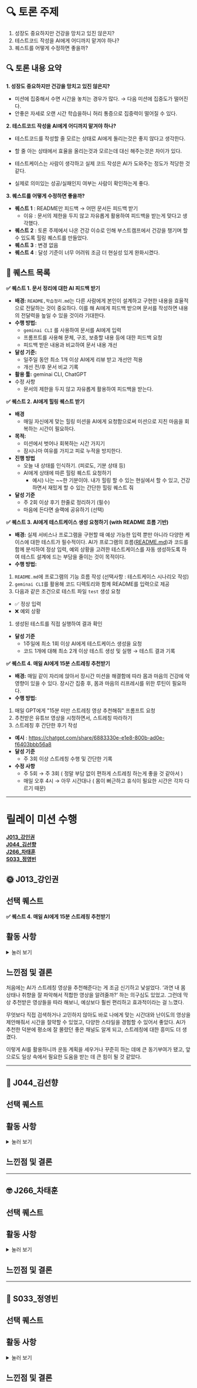 # **🔍 토론 주제**

1. 성장도 중요하지만 건강을 망치고 있진 않은지?
2. 테스트코드 작성을 AI에게 어디까지 맡겨야 하나?
3. 퀘스트를 어떻게 수정하면 좋을까?

## **🔍 토론 내용 요약**

**1. 성장도 중요하지만 건강을 망치고 있진 않은지?**

- 미션에 집중해서 수면 시간을 놓치는 경우가 많다. → 다음 미션에 집중도가 떨어진다.
- 안좋은 자세로 오랜 시간 학습을하니 허리 통증으로 집중력이 떨어질 수 있다.

**2. 테스트코드 작성을 AI에게 어디까지 맡겨야 하나?**

- 테스트코드를 작성할 줄 모르는 상태로 AI에게 돌리는것은 좋지 않다고 생각한다.
- 할 줄 아는 상태에서 효율을 올리는것과 모르는데 대신 해주는것은 차이가 있다.

- 테스트케이스는 사람이 생각하고 실제 코드 작성은 AI가 도와주는 정도가 적당한 것 같다.
- 실제로 의미있는 성공/실패인지 여부는 사람이 확인하는게 좋다.

**3. 퀘스트를 어떻게 수정하면 좋을까?**

- **퀘스트 1** : README만 피드백 → 어떤 문서든 피드백 받기
  - 이유 : 문서의 제한을 두지 않고 자유롭게 활용하여 피드백을 받는게 맞다고 생각했다.
- **퀘스트 2** : 토론 주제에서 나온 건강 이슈로 인해 부스트캠프에서 건강을 챙기며 할 수 있도록 힐링 퀘스트를 만들었다.
- **퀘스트 3** : 변경 없음
- **퀘스트 4** : 달성 기준이 너무 어려워 조금 더 현실성 있게 완화시켰다.

## **🎯 퀘스트 목록**

**✅ 퀘스트 1. 문서 정리에 대한 AI 피드백 받기**

- **배경:** `README,학습정리.md`는 다른 사람에게 본인이 설계하고 구현한 내용을 효율적으로 전달하는 것이 중요하다. 이를 해 AI에게 피드백 받으며 문서를 작성하면 내용의 전달력을 높일 수 있을 것이라 기대한다.
- **수행 방법:**
  - `geminai CLI` 를 사용하여 문서를 AI에게 입력
  - 프롬프트를 사용해 문체, 구조, 보충할 내용 등에 대한 피드백 요청
  - 피드백 받은 내용과 비교하여 문서 내용 개선
- **달성 기준:**
  - 일주일 동안 최소 1개 이상 AI에게 리뷰 받고 개선안 적용
  - 개선 전/후 문서 비교 기록
- **활용 툴:** geminai CLI, ChatGPT
- 수정 사항
  - 문서의 제한을 두지 않고 자유롭게 활용하여 피드백을 받는다.

**✅ 퀘스트 2. AI에게 힐링 퀘스트 받기**

- **배경**
  - 매일 자신에게 맞는 힐링 미션을 AI에게 요청함으로써 미션으로 지친 마음을 회복하는 시간이 필요하다.
- **목적:**
  - 미션에서 벗어나 회복하는 시간 가지기
  - 잠시나마 여유를 가지고 피로 누적을 방지한다.
- **진행 방법**
  - 오늘 내 상태를 인식하기. (피로도, 기분 상태 등)
  - AI에게 상태에 따른 힐링 퀘스트 요청하기
    - 예시) 나는 ~~한 기분이야. 내가 힐링 할 수 있는 현실에서 할 수 있고, 건강하면서 재밌게 할 수 있는 간단한 힐링 퀘스트 줘
- **달성 기준**
  - 주 2회 이상 후기 한줄로 정리하기 (필수)
  - 마음에 든다면 슬랙에 공유하기 (선택)

**✅ 퀘스트 3. AI에게 테스트케이스 생성 요청하기 (with README 흐름 기반)**

- **배경:** 실제 서비스나 프로그램을 구현할 때 예상 가능한 입력 뿐만 아니라 다양한 케이스에 대한 테스트가 필수적이다. AI가 프로그램의 흐름([README.md](http://readme.md/))과 코드를 함께 분석하여 정상 입력, 예외 상황을 고려한 테스트케이스를 자동 생성하도록 하여 테스트 설계에 드는 부담을 줄이는 것이 목적이다.
- **수행 방법:**

1. `README.md`에 프로그램의 기능 흐름 작성 (선택사항 : 테스트케이스 시나리오 작성)
2. `geminai CLI`를 활용해 코드 디렉토리와 함께 README를 입력으로 제공
3. 다음과 같은 조건으로 테스트 파일 `test` 생성 요청

- ✅ 정상 입력
- ❌ 예외 상황

1. 생성된 테스트를 직접 실행하여 결과 확인

- **달성 기준**
  - 1주일에 최소 1회 이상 AI에게 테스트케이스 생성을 요청
  - 코드 1개에 대해 최소 2개 이상 테스트 생성 및 실행 → 테스트 결과 기록

**✅ 퀘스트 4. 매일 AI에게 15분 스트레칭 추천받기**

- **배경:** 매일 같이 자리에 앉아서 장시간 미션을 해결함에 따라 몸과 마음의 건강에 악영향이 있을 수 있다. 장시간 집중 후, 몸과 마음의 리프레시를 위한 루틴이 필요하다.
- **수행 방법:**

1. 매일 GPT에게 "15분 미만 스트레칭 영상 추천해줘" 프롬프트 요청
2. 추천받은 유튜브 영상을 시청하면서, 스트레칭 따라하기
3. 스트레칭 후 간단한 후기 작성

- **예시** : https://chatgpt.com/share/6883330e-e1e8-800b-ad0e-f6403bbb56a8
- **달성 기준**
  - 주 3회 이상 스트레칭 수행 및 간단한 기록
- **수정 사항**
  - 주 5회 → 주 3회 ( 정말 부담 없이 편하게 스트레칭 하는게 좋을 것 같아서 )
  - 매일 오후 4시 → 아무 시간대나 ( 몸이 뻐근하고 휴식이 필요한 시간은 각자 다르기 때문)

---

# 릴레이 미션 수행

**[J013\_강인권](#-j013_강인권)**  
**[J044\_김선향](#-j044_김선향)**  
**[J266\_차태훈](#-j266_차태훈)**  
**[S033\_정영빈](#-s033_정영빈)**

## 🌞 J013\_강인권

## 선택 퀘스트

**✅ 퀘스트 4. 매일 AI에게 15분 스트레칭 추천받기**

## 활동 사항

<details>
<summary>눌러 보기</summary>

- 월요일: 피지컬갤러리 > 자기전, 아침에 눈뜨자마자 따라하는 스트레칭[https://www.youtube.com/watch?v=ZM6ZM6ZM6ZM]

  처음 해봤는데 생각보다 동작이 다양해서 전신이 골고루 풀리는 느낌이었다. 근육 뭉침이 좀 있었는데 끝나고 나니 몸이 한결 가벼워졌고, 특히 허리랑 어깨가 편안해졌다. 초보자도 쉽게 따라할 수 있어서 부담 없었고, 집중하기도 좋았다.

- 화요일: 다노티비 > 아침 눈뜨자마자 스트레칭🌤 한번만 따라 해도 가볍고 가뿐한 몸 완성! 5분 아침 스트레칭[https://www.youtube.com/watch?v=S_XjbPjWL3o]

  아침에 일어나서 했더니 몸이 천천히 깨어나는 기분! 너무 무리하지 않고 부드럽게 움직여서 정신도 맑아지고 하루를 상쾌하게 시작할 수 있었다. 호흡과 동작이 잘 맞아서 마음도 편안해지는 느낌이라 좋았던 것 같다.

- 수요일: SOMIFIT > 피로와 긴장을 해소시키는 13분 데일리 전신스트레칭! ㄹㅇ 매일 하게되는 마약 같은 스트레칭![https://www.youtube.com/watch?v=X2s3RZR8lPI]

  운동 후 근육 풀어주는 느낌으로 했는데, 자세한 설명 덕분에 자세 교정도 되고 집중이 잘 됐다. 평소에 잘 쓰지 않는 근육들도 자극돼서 운동 효과가 더 커진 느낌! 끝나고 나니 피로감이 확 줄고 몸이 부드러워져서 만족스러웠다.

  </details>

## 느낀점 및 결론

처음에는 AI가 스트레칭 영상을 추천해준다는 게 조금 신기하고 낯설었다. ‘과연 내 몸 상태나 취향을 잘 파악해서 적합한 영상을 알려줄까?’ 하는 의구심도 있었고. 그런데 막상 추천받은 영상들을 따라 해보니, 예상보다 훨씬 편리하고 효과적이라는 걸 느꼈다.

무엇보다 직접 검색하거나 고민하지 않아도 바로 나에게 맞는 시간대와 난이도의 영상을 제안해줘서 시간을 절약할 수 있었고, 다양한 스타일을 경험할 수 있어서 좋았다. AI가 추천한 덕분에 평소에 잘 몰랐던 좋은 채널도 알게 되고, 스트레칭에 대한 흥미도 더 생겼다.

이렇게 AI를 활용하니까 운동 계획을 세우거나 꾸준히 하는 데에 큰 동기부여가 됐고, 앞으로도 일상 속에서 필요한 도움을 받는 데 큰 힘이 될 것 같았다.

---

## 🍏 J044\_김선향

## 선택 퀘스트

## 활동 사항

<details>
<summary>눌러 보기</summary>

</details>

## 느낀점 및 결론

---

## 🤓 J266\_차태훈

## 선택 퀘스트

## 활동 사항

<details>
<summary>눌러 보기</summary>

</details>

## 느낀점 및 결론

---

## 🥸 S033\_정영빈

## 선택 퀘스트

## 활동 사항

<details>
<summary>눌러 보기</summary>

</details>

## 느낀점 및 결론
